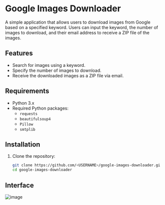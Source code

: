 # Google Images Downloader

A simple application that allows users to download images from Google based on a specified keyword. Users can input the keyword, the number of images to download, and their email address to receive a ZIP file of the images.

## Features

- Search for images using a keyword.
- Specify the number of images to download.
- Receive the downloaded images as a ZIP file via email.

## Requirements

- Python 3.x
- Required Python packages:
  - `requests`
  - `beautifulsoup4`
  - `Pillow`
  - `smtplib`

## Installation

1. Clone the repository:
   ```bash
   git clone https://github.com/<USERNAME>/google-images-downloader.git
   cd google-images-downloader
   
## Interface
![image](https://github.com/user-attachments/assets/998e8423-9913-4244-8551-4947354ad367)
